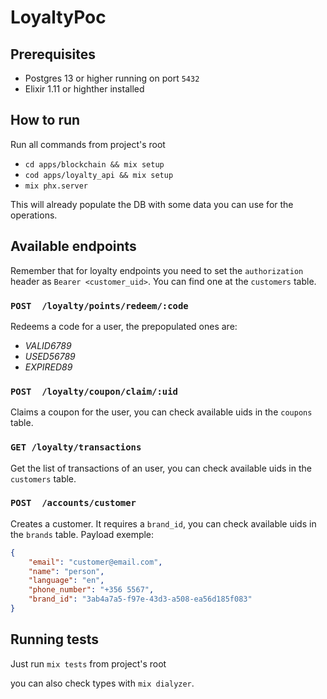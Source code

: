 # LoyaltyPoc

## Prerequisites

- Postgres 13 or higher running on port `5432`
- Elixir 1.11 or highther installed

## How to run

Run all commands from project's root
- `cd apps/blockchain && mix setup`
- `cod apps/loyalty_api && mix setup`
- `mix phx.server`

This will already populate the DB with some data you can use for the operations.

## Available endpoints

Remember that for loyalty endpoints you need to set the `authorization` header as `Bearer <customer_uid>`. You can find one at the `customers` table.

### `POST  /loyalty/points/redeem/:code`
Redeems a code for a user, the prepopulated ones are:

- *VALID6789*
- *USED56789*
- *EXPIRED89*

### `POST  /loyalty/coupon/claim/:uid`
Claims a coupon for the user, you can check available uids in the `coupons` table.

### `GET /loyalty/transactions`
Get the list of transactions of an user, you can check available uids in the `customers` table.

### `POST  /accounts/customer`
Creates a customer. It requires a `brand_id`, you can check available uids in the `brands` table.
Payload exemple:
```json
{
 	"email": "customer@email.com",
	"name": "person",
	"language": "en",
	"phone_number": "+356 5567",
	"brand_id": "3ab4a7a5-f97e-43d3-a508-ea56d185f083"
}
```

## Running tests

Just run `mix tests` from project's root

you can also check types with `mix dialyzer`. 
